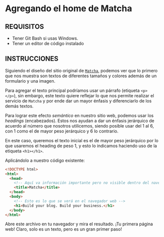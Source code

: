 # Agregando el home de Matcha

## REQUISITOS
- Tener Git Bash si usas Windows.
- Tener un editor de código instalado

## INSTRUCCIONES

Siguiendo el diseño del sitio original de [`Matcha`](https://getmatcha.com),
podemos ver que lo primero que nos muestra son textos de diferentes tamaños y
colores además de un formulario y una imagen.

Para agregar el texto principal podríamos usar un párrafo (etiqueta `<p></p>`),
sin embargo, este texto quiere reflejar lo que nos permite realizar el servicio
de `Matcha` y por ende dar un mayor énfasis y diferenciarlo de los demás textos.

Para lograr este efecto _semántico_ en nuestro sitio web, podemos usar los
_headings_ (encabezados). Estos nos ayudan a dar un énfasis jerárquico de
acuerdo al número que nosotros utilicemos, siendo posible usar del 1 al 6,
con 1 como el de mayor peso jerárquico y 6 lo contrario.

En este caso, queremos el texto inicial es el de mayor peso jerárquico por lo
que usaremos el heading de peso 1, y esto lo indicamos haciendo uso de la
etiqueta `<h1></h1>`.

Aplicándolo a nuestro código existente:

```html
<!DOCTYPE html>
<html>
  <head>
    <!-- Aquí va información importante pero no visible dentro del navegador -->
    <title>Matcha</title>
  </head>
  <body>
    <!-- Esto es lo que se verá en el navegador web -->
    <h1>Build your blog. Build your business.</h1>
  </body>
</html>
```

Abre este archivo en tu navegador y mira el resultado. ¡Tu primera página web!
Claro, solo es un texto, pero es un gran primer paso!
